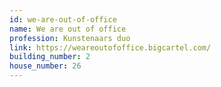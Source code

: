 ```yaml
---
id: we-are-out-of-office
name: We are out of office
profession: Kunstenaars duo
link: https://weareoutofoffice.bigcartel.com/
building_number: 2
house_number: 26
---
```

